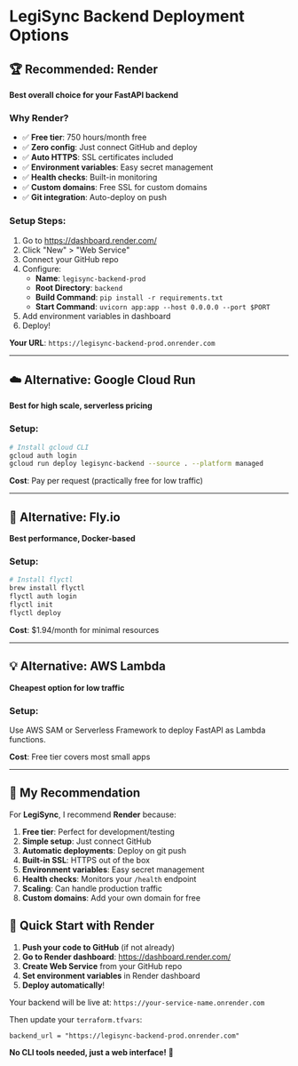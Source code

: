 # LegiSync Backend Deployment Options

## 🏆 Recommended: Render

**Best overall choice for your FastAPI backend**

### Why Render?

- ✅ **Free tier**: 750 hours/month free
- ✅ **Zero config**: Just connect GitHub and deploy
- ✅ **Auto HTTPS**: SSL certificates included
- ✅ **Environment variables**: Easy secret management
- ✅ **Health checks**: Built-in monitoring
- ✅ **Custom domains**: Free SSL for custom domains
- ✅ **Git integration**: Auto-deploy on push

### Setup Steps:

1. Go to https://dashboard.render.com/
2. Click "New" > "Web Service"
3. Connect your GitHub repo
4. Configure:
   - **Name**: `legisync-backend-prod`
   - **Root Directory**: `backend`
   - **Build Command**: `pip install -r requirements.txt`
   - **Start Command**: `uvicorn app:app --host 0.0.0.0 --port $PORT`
5. Add environment variables in dashboard
6. Deploy!

**Your URL**: `https://legisync-backend-prod.onrender.com`

---

## ☁️ Alternative: Google Cloud Run

**Best for high scale, serverless pricing**

### Setup:

```bash
# Install gcloud CLI
gcloud auth login
gcloud run deploy legisync-backend --source . --platform managed
```

**Cost**: Pay per request (practically free for low traffic)

---

## 🐳 Alternative: Fly.io

**Best performance, Docker-based**

### Setup:

```bash
# Install flyctl
brew install flyctl
flyctl auth login
flyctl init
flyctl deploy
```

**Cost**: $1.94/month for minimal resources

---

## 💡 Alternative: AWS Lambda

**Cheapest option for low traffic**

### Setup:

Use AWS SAM or Serverless Framework to deploy FastAPI as Lambda functions.

**Cost**: Free tier covers most small apps

---

## 🎯 My Recommendation

For **LegiSync**, I recommend **Render** because:

1. **Free tier**: Perfect for development/testing
2. **Simple setup**: Just connect GitHub
3. **Automatic deployments**: Deploy on git push
4. **Built-in SSL**: HTTPS out of the box
5. **Environment variables**: Easy secret management
6. **Health checks**: Monitors your `/health` endpoint
7. **Scaling**: Can handle production traffic
8. **Custom domains**: Add your own domain for free

## 🚀 Quick Start with Render

1. **Push your code to GitHub** (if not already)
2. **Go to Render dashboard**: https://dashboard.render.com/
3. **Create Web Service** from your GitHub repo
4. **Set environment variables** in Render dashboard
5. **Deploy automatically**!

Your backend will be live at: `https://your-service-name.onrender.com`

Then update your `terraform.tfvars`:

```hcl
backend_url = "https://legisync-backend-prod.onrender.com"
```

**No CLI tools needed, just a web interface!** 🎉
